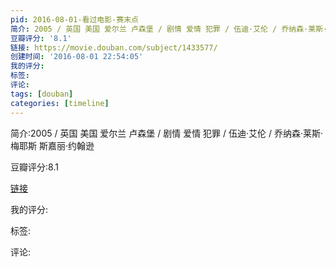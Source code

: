 ```yaml
---
pid: 2016-08-01-看过电影-赛末点
简介: 2005 / 英国 美国 爱尔兰 卢森堡 / 剧情 爱情 犯罪 / 伍迪·艾伦 / 乔纳森·莱斯·梅耶斯 斯嘉丽·约翰逊
豆瓣评分: '8.1'
链接: https://movie.douban.com/subject/1433577/
创建时间: '2016-08-01 22:54:05'
我的评分:
标签:
评论:
tags: [douban]
categories: [timeline]
---
```

简介:2005 / 英国 美国 爱尔兰 卢森堡 / 剧情 爱情 犯罪 / 伍迪·艾伦 / 乔纳森·莱斯·梅耶斯 斯嘉丽·约翰逊

豆瓣评分:8.1

[链接](https://movie.douban.com/subject/1433577/)

我的评分:

标签:

评论:

